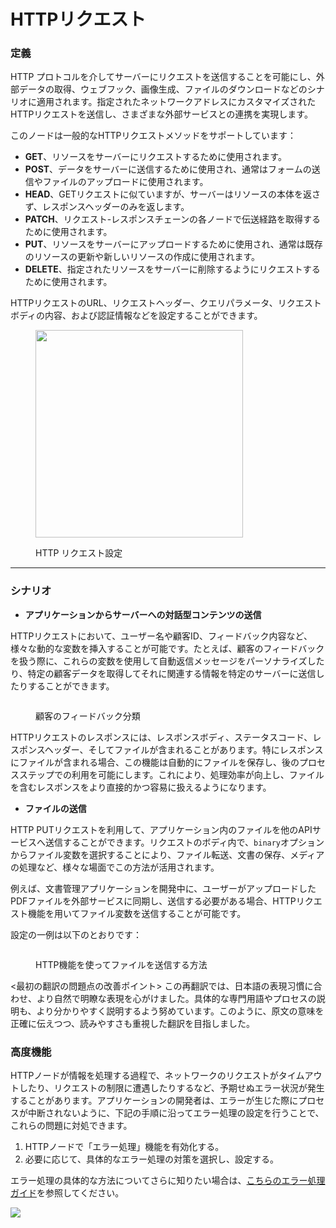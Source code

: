 # HTTPリクエスト

### 定義

HTTP プロトコルを介してサーバーにリクエストを送信することを可能にし、外部データの取得、ウェブフック、画像生成、ファイルのダウンロードなどのシナリオに適用されます。指定されたネットワークアドレスにカスタマイズされたHTTPリクエストを送信し、さまざまな外部サービスとの連携を実現します。

このノードは一般的なHTTPリクエストメソッドをサポートしています：

* **GET**、リソースをサーバーにリクエストするために使用されます。
* **POST**、データをサーバーに送信するために使用され、通常はフォームの送信やファイルのアップロードに使用されます。
* **HEAD**、GETリクエストに似ていますが、サーバーはリソースの本体を返さず、レスポンスヘッダーのみを返します。
* **PATCH**、リクエスト-レスポンスチェーンの各ノードで伝送経路を取得するために使用されます。
* **PUT**、リソースをサーバーにアップロードするために使用され、通常は既存のリソースの更新や新しいリソースの作成に使用されます。
* **DELETE**、指定されたリソースをサーバーに削除するようにリクエストするために使用されます。

HTTPリクエストのURL、リクエストヘッダー、クエリパラメータ、リクエストボディの内容、および認証情報などを設定することができます。

<figure><img src="https://assets-docs.dify.ai/img/jp/node/c1600a6ede365dc135c769a8da80b05e.webp" alt="" width="332"><figcaption><p>HTTP リクエスト設定</p></figcaption></figure>

***

### シナリオ

* **アプリケーションからサーバーへの対話型コンテンツの送信**

HTTPリクエストにおいて、ユーザー名や顧客ID、フィードバック内容など、様々な動的な変数を挿入することが可能です。たとえば、顧客のフィードバックを扱う際に、これらの変数を使用して自動返信メッセージをパーソナライズしたり、特定の顧客データを取得してそれに関連する情報を特定のサーバーに送信したりすることができます。

<figure><img src="https://assets-docs.dify.ai/img/jp/node/6fd7767fcb3123e72dcb69746e4f9514.webp" alt=""><figcaption><p>顧客のフィードバック分類</p></figcaption></figure>

HTTPリクエストのレスポンスには、レスポンスボディ、ステータスコード、レスポンスヘッダー、そしてファイルが含まれることがあります。特にレスポンスにファイルが含まれる場合、この機能は自動的にファイルを保存し、後のプロセスステップでの利用を可能にします。これにより、処理効率が向上し、ファイルを含むレスポンスをより直接的かつ容易に扱えるようになります。

* **ファイルの送信**

HTTP PUTリクエストを利用して、アプリケーション内のファイルを他のAPIサービスへ送信することができます。リクエストのボディ内で、`binary`オプションからファイル変数を選択することにより、ファイル転送、文書の保存、メディアの処理など、様々な場面でこの方法が活用されます。

例えば、文書管理アプリケーションを開発中に、ユーザーがアップロードしたPDFファイルを外部サービスに同期し、送信する必要がある場合、HTTPリクエスト機能を用いてファイル変数を送信することが可能です。

設定の一例は以下のとおりです：

<figure><img src="../../../../en/.gitbook/assets/image (145).png" alt=""><figcaption><p>HTTP機能を使ってファイルを送信する方法</p></figcaption></figure>

<最初の翻訳の問題点の改善ポイント>
この再翻訳では、日本語の表現习慣に合わせ、より自然で明瞭な表現を心がけました。具体的な専門用語やプロセスの説明も、より分かりやすく説明するよう努めています。このように、原文の意味を正確に伝えつつ、読みやすさも重視した翻訳を目指しました。

### 高度機能

HTTPノードが情報を処理する過程で、ネットワークのリクエストがタイムアウトしたり、リクエストの制限に遭遇したりするなど、予期せぬエラー状況が発生することがあります。アプリケーションの開発者は、エラーが生じた際にプロセスが中断されないように、下記の手順に沿ってエラー処理の設定を行うことで、これらの問題に対処できます。

1. HTTPノードで「エラー処理」機能を有効化する。
2. 必要に応じて、具体的なエラー処理の対策を選択し、設定する。

エラー処理の具体的な方法についてさらに知りたい場合は、[こちらのエラー処理ガイド](../error-handling/README.md)を参照してください。

![](https://assets-docs.dify.ai/2024/12/91daa86d9770390ab2a41d6d0b6ed1e7.png)